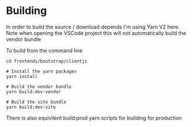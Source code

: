 # Building

In order to build the source / download depends I'm using Yarn V2 here.
Note when opening the VSCode project this will not automatically build the vendor bundle

To build from the command line
```
cd frontends/bootstrap/clientjs

# Install the yarn packages
yarn install

# Build the vendor bundle
yarn build:dev:vendor

# Build the site bundle
yarn build:dev:site
```

There is also equivilent build:prod yarn scripts for building for production
